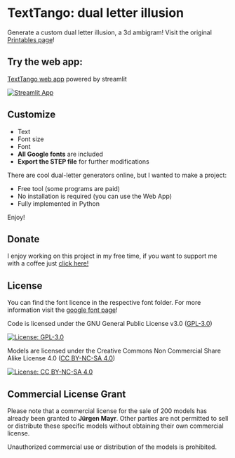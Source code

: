 # TextTango: dual letter illusion
Generate a custom dual letter illusion, a 3d ambigram!
Visit the original [Printables page](https://www.printables.com/it/model/520333-texttango-dual-letter-illusion)!

## Try the web app:

[TextTango web app](https://textango-commercial.streamlit.app) powered by streamlit

[![Streamlit App](https://static.streamlit.io/badges/streamlit_badge_black_white.svg)](https://textango-commercial.streamlit.app)

## Customize

- Text
- Font size
- Font
- **All Google fonts** are included
- **Export the STEP file** for further modifications

There are cool dual-letter generators online, but I wanted to make a project:

- Free tool (some programs are paid)
- No installation is required (you can use the Web App)
- Fully implemented in Python

Enjoy!

## Donate

I enjoy working on this project in my free time, if you want to support me with a coffee just [click here!](https://www.paypal.com/donate/?hosted_button_id=V4LJ3Z3B3KXRY)

## License

You can find the font licence in the respective font folder. For more information visit the [google font page](https://fonts.google.com/)!

Code is licensed under the GNU General Public License v3.0 ([GPL-3.0](https://www.gnu.org/licenses/gpl-3.0.en.html))

[![License: GPL-3.0](https://img.shields.io/badge/License-GPL%20v3-lightgrey.svg)](https://www.gnu.org/licenses/gpl-3.0.en.html)

Models are licensed under the Creative Commons Non Commercial Share Alike License 4.0 ([CC BY-NC-SA 4.0](https://creativecommons.org/licenses/by-nc-sa/4.0/))

[![License: CC BY-NC-SA 4.0](https://img.shields.io/badge/License-CC%20BY--NC--SA%204.0-lightgrey.svg)](https://creativecommons.org/licenses/by-nc-sa/4.0/)

## Commercial License Grant

Please note that a commercial license for the sale of 200 models has already been granted to **Jürgen Mayr**. Other parties are not permitted to sell or distribute these specific models without obtaining their own commercial license.

Unauthorized commercial use or distribution of the models is prohibited.